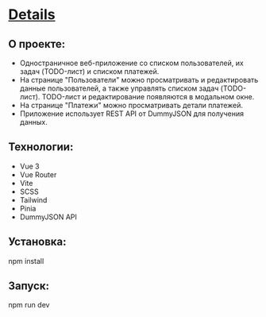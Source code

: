 # [Details](https://details-suorgx.vercel.app/)

## О проекте:

- Одностраничное веб-приложение со списком пользователей, их задач (TODO-лист) и списком платежей.
- На странице "Пользователи" можно просматривать и редактировать данные пользователей, а также управлять списком задач (TODO-лист). TODO-лист и редактирование появляются в модальном окне.
- На странице "Платежи" можно просматривать детали платежей. 
- Приложение использует REST API от DummyJSON для получения данных.

## Технологии:

- Vue 3
- Vue Router
- Vite
- SCSS
- Tailwind
- Pinia
- DummyJSON API

## Установка:

npm install

## Запуск:

npm run dev
